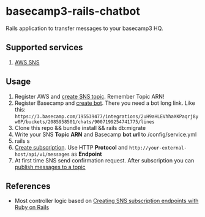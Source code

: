 # basecamp3-rails-chatbot

Rails application to transfer messages to your basecamp3 HQ.
 
## Supported services
1. [AWS SNS](https://aws.amazon.com/sns/)

## Usage

1. Register AWS and [create SNS topic](http://docs.aws.amazon.com/sns/latest/dg/CreateTopic.html). Remember Topic ARN!
2. Register Basecamp and [create bot](https://m.signalvnoise.com/new-in-basecamp-3-chatbots-8526618c0c7d#.kabo3hgs1). There
you need a bot long link. Like this: `https://3.basecamp.com/195539477/integrations/2uH9aHLEVhhaXKPaqrj8yw8P/buckets/2085958501/chats/9007199254741775/lines`
3. Clone this repo && bundle install && rails db:migrate
4. Write your SNS **Topic ARN** and Basecamp **bot url** to /config/service.yml
5. rails s
6. [Create subscription](http://docs.aws.amazon.com/sns/latest/dg/SubscribeTopic.html). Use HTTP **Protocol** and 
`http://your-external-host/api/v1/messages` as **Endpoint**
7. At first time SNS send confirmation request. After subscription you can 
[publish messages to a topic](http://docs.aws.amazon.com/sns/latest/dg/PublishTopic.html)

## References

* Most controller logic based on [Creating SNS subscription endpoints with Ruby on Rails](http://blog.eng.xogrp.com/post/79166302844/creating-sns-subscription-endpoints-with-ruby-on#disqus_thread)